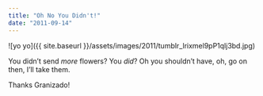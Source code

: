 ```yaml
---
title: "Oh No You Didn't!"
date: "2011-09-14"
---
```


![yo yo]({{ site.baseurl }}/assets/images/2011/tumblr_lrixmel9pP1qlj3bd.jpg)

You didn’t send _more_ flowers? You _did_? Oh you shouldn’t have, oh, go on then, I’ll take them.

Thanks Granizado!
